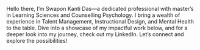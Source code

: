 
Hello there, I’m Swapon Kanti Das—a dedicated professional with master’s in Learning Sciences and Counselling Psychology. I bring a wealth of experience in Talent Management, Instructional Design, and Mental Health to the table. Dive into a showcase of my impactful work below, and for a deeper look into my journey, check out my LinkedIn. Let’s connect and explore the possibilities!
